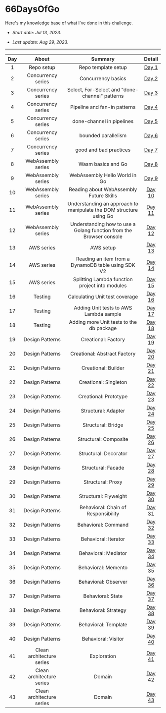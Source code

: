 # 66DaysOfGo

Here's my knowledge base of what I've done in this challenge.

* _Start date: Jul 13, 2023_.

* _Last update: Aug 29, 2023_.

---
**Day**|**About**|**Summary**|**Detail**
:-----:|:-----:|:-----:|:-----:
1|Repo setup|Repo template setup|[Day 1](./week01/day01)
2|Concurrency series|Concurrency basics|[Day 2](./week01/day02)
3|Concurrency series|Select, For-Select and "done-channel" patterns|[Day 3](./week01/day03)
4|Concurrency series|Pipeline and fan-in patterns|[Day 4](./week01/day04)
5|Concurrency series|done-channel in pipelines|[Day 5](./week01/day05)
6|Concurrency series|bounded parallelism|[Day 6](./week01/day06)
7|Concurrency series|good and bad practices|[Day 7](./week01/day07)
8|WebAssembly series|Wasm basics and Go|[Day 8](./week02/day08)
9|WebAssembly series|WebAssembly Hello World in Go|[Day 9](./week02/day09)
10|WebAssembly series|Reading about WebAssembly Future Skills|[Day 10](./week02/day10)
11|WebAssembly series|Understanding an approach to manipulate the DOM structure using Go|[Day 11](./week02/day11)
12|WebAssembly series|Understanding how to use a Golang function from the Browser console|[Day 12](./week02/day12)
13|AWS series|AWS setup|[Day 13](./week02/day13)
14|AWS series|Reading an item from a DynamoDB table using SDK V2|[Day 14](./week02/day14)
15|AWS series|Splitting Lambda function project into modules|[Day 15](./week03/day15)
16|Testing|Calculating Unit test coverage|[Day 16](./week03/day16)
17|Testing|Adding Unit tests to AWS Lambda sample|[Day 17](./week03/day17)
18|Testing|Adding more Unit tests to the db package|[Day 18](./week03/day18)
19|Design Patterns|Creational: Factory|[Day 19](./week03/day19)
20|Design Patterns|Creational: Abstract Factory|[Day 20](./week03/day20)
21|Design Patterns|Creational: Builder|[Day 21](./week03/day21)
22|Design Patterns|Creational: Singleton|[Day 22](./week04/day22)
23|Design Patterns|Creational: Prototype|[Day 23](./week04/day23)
24|Design Patterns|Structural: Adapter|[Day 24](./week04/day24)
25|Design Patterns|Structural: Bridge|[Day 25](./week04/day25)
26|Design Patterns|Structural: Composite|[Day 26](./week04/day26)
27|Design Patterns|Structural: Decorator|[Day 27](./week04/day27)
28|Design Patterns|Structural: Facade|[Day 28](./week04/day28)
29|Design Patterns|Structural: Proxy|[Day 29](./week05/day29)
30|Design Patterns|Structural: Flyweight|[Day 30](./week05/day30)
31|Design Patterns|Behavioral: Chain of Responsibility|[Day 31](./week05/day31)
32|Design Patterns|Behavioral: Command|[Day 32](./week05/day32)
33|Design Patterns|Behavioral: Iterator|[Day 33](./week05/day33)
34|Design Patterns|Behavioral: Mediator|[Day 34](./week05/day34)
35|Design Patterns|Behavioral: Memento|[Day 35](./week05/day35)
36|Design Patterns|Behavioral: Observer|[Day 36](./week06/day36)
37|Design Patterns|Behavioral: State|[Day 37](./week06/day37)
38|Design Patterns|Behavioral: Strategy|[Day 38](./week06/day38)
39|Design Patterns|Behavioral: Template|[Day 39](./week06/day39)
40|Design Patterns|Behavioral: Visitor|[Day 40](./week06/day40)
41|Clean architecture series|Exploration|[Day 41](./week06/day41)
42|Clean architecture series|Domain|[Day 42](./week06/day42)
43|Clean architecture series|Domain|[Day 43](./week07/day43)
